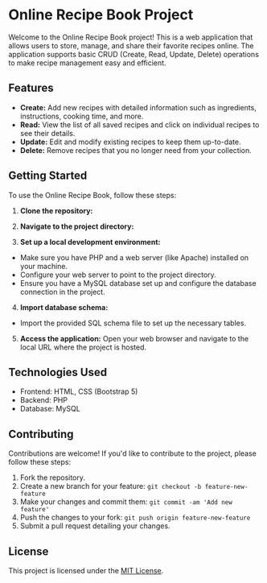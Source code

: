 # Online Recipe Book Project

Welcome to the Online Recipe Book project! This is a web application that allows users to store, manage, and share their favorite recipes online. The application supports basic CRUD (Create, Read, Update, Delete) operations to make recipe management easy and efficient.

## Features

- **Create:** Add new recipes with detailed information such as ingredients, instructions, cooking time, and more.
- **Read:** View the list of all saved recipes and click on individual recipes to see their details.
- **Update:** Edit and modify existing recipes to keep them up-to-date.
- **Delete:** Remove recipes that you no longer need from your collection.

## Getting Started

To use the Online Recipe Book, follow these steps:

1. **Clone the repository:**


2. **Navigate to the project directory:**



3. **Set up a local development environment:**
- Make sure you have PHP and a web server (like Apache) installed on your machine.
- Configure your web server to point to the project directory.
- Ensure you have a MySQL database set up and configure the database connection in the project.

4. **Import database schema:**
- Import the provided SQL schema file to set up the necessary tables.

5. **Access the application:**
Open your web browser and navigate to the local URL where the project is hosted.

## Technologies Used

- Frontend: HTML, CSS (Bootstrap 5)
- Backend: PHP
- Database: MySQL

## Contributing

Contributions are welcome! If you'd like to contribute to the project, please follow these steps:

1. Fork the repository.
2. Create a new branch for your feature: `git checkout -b feature-new-feature`
3. Make your changes and commit them: `git commit -am 'Add new feature'`
4. Push the changes to your fork: `git push origin feature-new-feature`
5. Submit a pull request detailing your changes.

## License

This project is licensed under the [MIT License](LICENSE).

